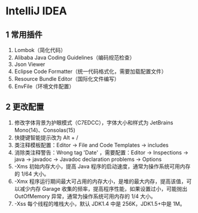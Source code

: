 # IntelliJ IDEA

## 1 常用插件

1. Lombok（简化代码）
2. Alibaba Java Coding Guidelines（编码规范检查）
3. Json Viewer
4. Eclipse Code Formatter（统一代码格式化，需要加载配置文件）
5. Resource Bundle Editor（国际化文件编写）
6. EnvFile（环境文件配置）

## 2 更改配置

1. 修改字体背景为护眼模式（C7EDCC），字体大小和样式为 JetBrains Mono(14)、Consolas(15)
2. 快捷键智能提示改为 Alt + /
3. 类注释模板配置：Editor -> File and Code Templates -> includes
4. 消除类注释警告：Wrong tag 'Date' ，需要配置：Editor -> Inspections -> java -> javadoc -> Javadoc declaration problems -> Options
5. -Xms 初始内存大小，提高 Java 程序的启动速度，通常为操作系统可用内存的 1/64 大小。
6. -Xmx 程序运行期间最大可占用的内存大小，是堆的最大内存，提高该值，可以减少内存 Garage 收集的频率，提高程序性能，如果设置过小，可能抛出 OutOfMemory 异常，通常为操作系统可用内存的 1/4 大小。
7. -Xss 每个线程的堆栈大小，默认 JDK1.4 中是 256K，JDK1.5+中是 1M。
